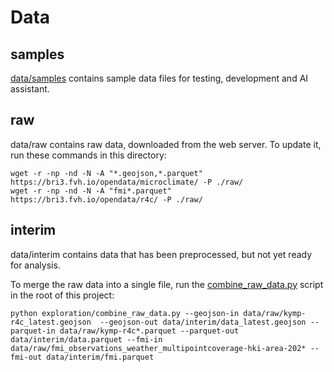 # Data

## samples

[data/samples](./samples) contains sample data files for testing,
development and AI assistant.

## raw

data/raw contains raw data, downloaded from the web server.
To update it, run these commands in this directory:

```
wget -r -np -nd -N -A "*.geojson,*.parquet" https://bri3.fvh.io/opendata/microclimate/ -P ./raw/
wget -r -np -nd -N -A "fmi*.parquet"  https://bri3.fvh.io/opendata/r4c/ -P ./raw/
```

## interim

data/interim contains data that has been preprocessed,
but not yet ready for analysis.

To merge the raw data into a single file, run the
[combine_raw_data.py](../exploration/combine_raw_data.py)
script in the root of this project:

```
python exploration/combine_raw_data.py --geojson-in data/raw/kymp-r4c_latest.geojson  --geojson-out data/interim/data_latest.geojson --parquet-in data/raw/kymp-r4c*.parquet --parquet-out data/interim/data.parquet --fmi-in data/raw/fmi_observations_weather_multipointcoverage-hki-area-202* --fmi-out data/interim/fmi.parquet
```
